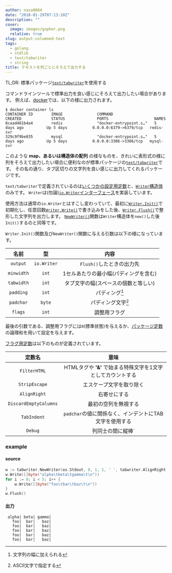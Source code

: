 ```yaml
---
author: nasa9084
date: "2018-01-29T07:13:10Z"
description: ""
cover:
  image: images/gopher.png
  relative: true
slug: output-columned-text
tags:
  - golang
  - stdlib
  - text/tabwriter
  - string
title: テキストを列ごとにそろえて出力する
---
```



TL;DR: 標準パッケージ[`text/tabwriter`](https://golang.org/pkg/text/tabwriter/)を使用する

コマンドラインツールで標準出力を良い感じにそろえて出力したい場合があります。
例えば、[docker](https://www.docker.com)では、以下の様に出力されます。

``` shell
$ docker container ls
CONTAINER ID        IMAGE               COMMAND                  CREATED             STATUS              PORTS                    NAMES
8caad461b4a4        redis               "docker-entrypoint.s…"   5 days ago          Up 5 days           0.0.0.0:6379->6379/tcp   redis-svr
329c9f9be035        mysql               "docker-entrypoint.s…"   5 days ago          Up 5 days           0.0.0.0:3306->3306/tcp   mysql-svr
```

このような **map、あるいは構造体の配列** の様なものを、きれいに表形式の様に列をそろえて出力したい場合に便利なのが標準パッケージの[`text/tabwriter`](https://golang.org/pkg/text/tabwriter/)です。
その名の通り、タブ区切りの文字列を良い感じに出力してくれるパッケージです。

`text/tabwriter`で定義されているのは[いくつかの設定用定数](https://golang.org/pkg/text/tabwriter/#pkg-constants)と、[`Writer`構造体](https://golang.org/pkg/text/tabwriter#Writer)のみです。
`Writer`は(勿論)[`io.Writer`インターフェース](https://golang.org/pkg/io/#Writer)を実装しています。

使用方法は通常の`io.Writer`とはすこし変わっていて、最初に[`Writer.Init()`](https://golang.org/pkg/text/tabwriter#Writer.Init)で初期化し、任意回数[`Writer.Write()`](https://golang.org/pkg/text/tabwriter#Writer.Write)で書き込みをした後、[`Writer.Flush()`](https://golang.org/pkg/text/tabwriter#Writer.Flush)で整形した文字列を出力します。
[`NewWriter()`](https://golang.org/pkg/text/tabwriter#NewWriter)関数は`Writer`構造体を`new()`した後`Init()`するのと同等です。

`Writer.Init()`関数及び`NewWriter()`関数に与える引数は以下の様になっています。

| 名前 | 型 | 内容 |
|:---:|:---:|:---:|
| `output` | `io.Writer` | `Flush()`したときの出力先 |
| `minwidth` | `int` | 1セルあたりの最小幅(パディングを含む) |
| `tabwidth` | `int` | タブ文字の幅(スペースの個数と等しい) |
| `padding` | `int` | パディング[^padding] |
| `padchar` | `byte` | パディング文字[^padchar_ascii] |
| `flags` | `int` | 調整用フラグ |

最後の引数である、調整用フラグには`0`(標準状態)を与えるか、[パッケージ定数](https://golang.org/pkg/text/tabwriter/#pkg-constants)の論理和を用いて設定を与えます。

[フラグ用定数](https://golang.org/pkg/text/tabwriter/#pkg-constants)は以下のものが定義されています。

| 定数名 | 意味 |
|:---:|:---:|
| `FilterHTML` | HTMLタグや **'&'** で始まる特殊文字を1文字としてカウントする |
| `StripEscape` | エスケープ文字を取り除く |
| `AlignRight` | 右寄せにする |
| `DiscardEmptyColumns` | 最初の空列を無視する |
| `TabIndent` | `padchar`の値に関係なく、インデントにTAB文字を使用する |
| `Debug` | 列同士の間に縦棒`|`を入れて表示する |

### example

#### source
``` go
w := tabwriter.NewWriter(os.Stdout, 0, 1, 1, ' ', tabwriter.AlignRight|tabwriter.Debug)
w.Write([]byte("alpha\tbeta\tgamma\t\n"))
for i := 0; i < 5; i++ {
    w.Write([]byte("foo\tbar\tbaz\t\n"))
}
w.Flush()
```

#### 出力
```
 alpha| beta| gamma|
   foo|  bar|   baz|
   foo|  bar|   baz|
   foo|  bar|   baz|
   foo|  bar|   baz|
   foo|  bar|   baz|
```


[^padding]: 文字列の幅に加えられる
[^padchar_ascii]: ASCII文字で指定する

